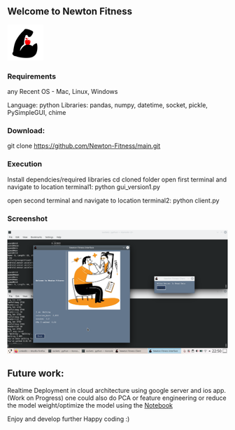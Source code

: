 ## Welcome to Newton Fitness 

![Logo](https://github.com/Newton-Fitness/main/blob/master/logo.png)

### Requirements 
any Recent OS - Mac, Linux, Windows

Language: python
Libraries: pandas, 
            numpy,
            datetime,
            socket,
            pickle,
            PySimpleGUI,
            chime



### Download:
git clone https://github.com/Newton-Fitness/main.git

### Execution
Install dependcies/required libraries
cd cloned folder
open first terminal and navigate to location
terminal1: python gui_version1.py

open second terminal and navigate to location
terminal2: python client.py

### Screenshot
![screenshot](https://github.com/Newton-Fitness/main/blob/master/screenshot.png)


## Future work:
Realtime Deployment in cloud architecture using google server and ios app. (Work on Progress)
one could also do PCA or feature engineering or reduce the model weight/optimize the model using the [Notebook](https://github.com/Newton-Fitness/main/blob/master/newton-fitness-watch.ipynb)

Enjoy and develop further
Happy coding :)
